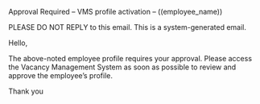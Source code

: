 Approval Required – VMS profile activation – ((employee_name))


PLEASE DO NOT REPLY to this email. This is a system-generated email.

Hello, 

The above-noted employee profile requires your approval. Please access the Vacancy Management System as soon as possible to review and approve the employee’s profile.

Thank you
